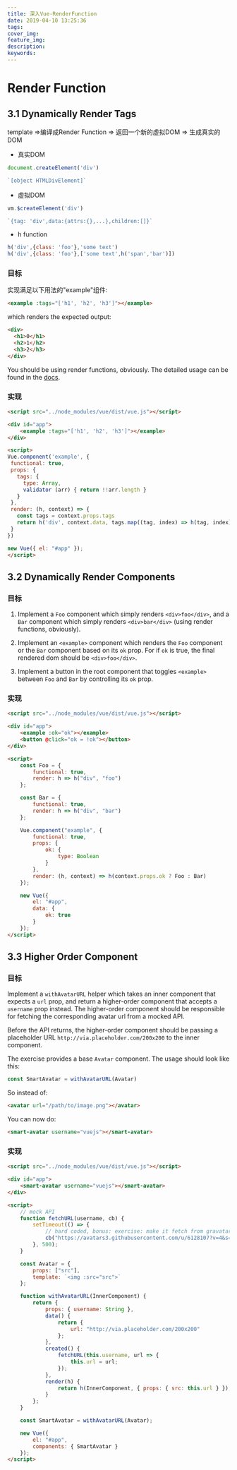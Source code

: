```yaml
---
title: 深入Vue-RenderFunction
date: 2019-04-10 13:25:36
tags:
cover_img:
feature_img:
description:
keywords:
---
```


# Render Function

## 3.1 Dynamically Render Tags

template =>编译成Render Function => 返回一个新的虚拟DOM => 生成真实的DOM

- 真实DOM
  
```js
document.createElement('div')

`[object HTMLDivElement]`
```

- 虚拟DOM
  
```js
vm.$createElement('div')

`{tag: 'div',data:{attrs:{},...},children:[]}`
```

- h function
  
```js
h('div',{class: 'foo'},'some text')
h('div',{class: 'foo'},['some text',h('span','bar')])
```

### 目标

实现满足以下用法的"example"组件:

``` html
<example :tags="['h1', 'h2', 'h3']"></example>
```

which renders the expected output:

``` html
<div>
  <h1>0</h1>
  <h2>1</h2>
  <h3>2</h3>
</div>
```

You should be using render functions, obviously. The detailed usage can be found in the [docs](https://vuejs.org/v2/guide/render-function.html#createElement-Arguments).

### 实现 

```html
<script src="../node_modules/vue/dist/vue.js"></script>

<div id="app">
	<example :tags="['h1', 'h2', 'h3']"></example>
</div>

<script>
Vue.component('example', {
 functional: true,
 props: {
   tags: {
     type: Array,
     validator (arr) { return !!arr.length }
   }
 },
 render: (h, context) => {
   const tags = context.props.tags
   return h('div', context.data, tags.map((tag, index) => h(tag, index)))
 }
})

new Vue({ el: "#app" });
</script>
```

## 3.2 Dynamically Render Components

### 目标

1. Implement a `Foo` component which simply renders `<div>foo</div>`, and a `Bar` component which simply renders `<div>bar</div>` (using render functions, obviously).

2. Implement an `<example>` component which renders the `Foo` component or the `Bar` component based on its `ok` prop. For <example> if `ok` is true, the final rendered dom should be `<div>foo</div>`.

3. Implement a button in the root component that toggles `<example>` between `Foo` and `Bar` by controlling its `ok` prop.

### 实现 

```html
<script src="../node_modules/vue/dist/vue.js"></script>

<div id="app">
	<example :ok="ok"></example>
	<button @click="ok = !ok"></button>
</div>

<script>
	const Foo = {
		functional: true,
		render: h => h("div", "foo")
	};

	const Bar = {
		functional: true,
		render: h => h("div", "bar")
	};

	Vue.component("example", {
		functional: true,
		props: {
			ok: {
				type: Boolean
			}
		},
		render: (h, context) => h(context.props.ok ? Foo : Bar)
	});

	new Vue({
		el: "#app",
		data: {
			ok: true
		}
	});
</script>
```

## 3.3 Higher Order Component

### 目标

Implement a `withAvatarURL` helper which takes an inner component that expects a `url` prop, and return a higher-order component that accepts a `username` prop instead. The higher-order component should be responsible for fetching the corresponding avatar url from a mocked API.

Before the API returns, the higher-order component should be passing a placeholder URL `http://via.placeholder.com/200x200` to the inner component.

The exercise provides a base `Avatar` component. The usage should look like this:

``` js
const SmartAvatar = withAvatarURL(Avatar)
```

So instead of:

``` html
<avatar url="/path/to/image.png"></avatar>
```

You can now do:

``` html
<smart-avatar username="vuejs"></smart-avatar>
```

### 实现

```html
<script src="../node_modules/vue/dist/vue.js"></script>

<div id="app">
	<smart-avatar username="vuejs"></smart-avatar>
</div>

<script>
	// mock API
	function fetchURL(username, cb) {
		setTimeout(() => {
			// hard coded, bonus: exercise: make it fetch from gravatar!
			cb("https://avatars3.githubusercontent.com/u/6128107?v=4&s=200");
		}, 500);
	}

	const Avatar = {
		props: ["src"],
		template: `<img :src="src">`
	};

	function withAvatarURL(InnerComponent) {
		return {
			props: { username: String },
			data() {
				return {
					url: "http://via.placeholder.com/200x200"
				};
			},
			created() {
				fetchURL(this.username, url => {
					this.url = url;
				});
			},
			render(h) {
				return h(InnerComponent, { props: { src: this.url } });
			}
		};
	}

	const SmartAvatar = withAvatarURL(Avatar);

	new Vue({
		el: "#app",
		components: { SmartAvatar }
	});
</script>

```